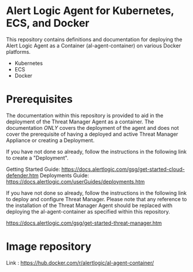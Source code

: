 # Alert Logic Agent for Kubernetes, ECS, and Docker

This repository contains definitions and documentation for deploying the Alert Logic Agent as a Container (al-agent-container) on various Docker platforms.

- Kubernetes
- ECS
- Docker

# Prerequisites

The documentation within this repository is provided to aid in the deployment of the Threat Manager Agent as a container.  The documentation *ONLY* covers the deployment of the agent and does not cover the prerequisite of having a deployed and active Threat Manager Appliance or creating a Deployment.

If you have not done so already, follow the instructions in the following link to create a "Deployment".

Getting Started Guide:  https://docs.alertlogic.com/gsg/get-started-cloud-defender.htm
Deployments Guide:  https://docs.alertlogic.com/userGuides/deployments.htm

If you have not done so already, follow the instructions in the following link to deploy and configure Threat Manager.  Please note that any reference to the installation of the Threat Manager Agent should be replaced with deploying the al-agent-container as specified within this repository.

https://docs.alertlogic.com/gsg/get-started-threat-manager.htm

# Image repository

Link : https://hub.docker.com/r/alertlogic/al-agent-container/
